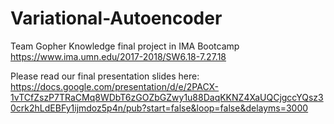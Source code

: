 # Variational-Autoencoder
Team Gopher Knowledge final project in IMA Bootcamp https://www.ima.umn.edu/2017-2018/SW6.18-7.27.18

Please read our final presentation slides here: https://docs.google.com/presentation/d/e/2PACX-1vTCfZszP7TRaCMq8WDbT6zGOZbGZwy1u88DaqKKNZ4XaUQCjgccYQsz30crk2hLdEBFy1ijmdoz5p4n/pub?start=false&loop=false&delayms=3000


